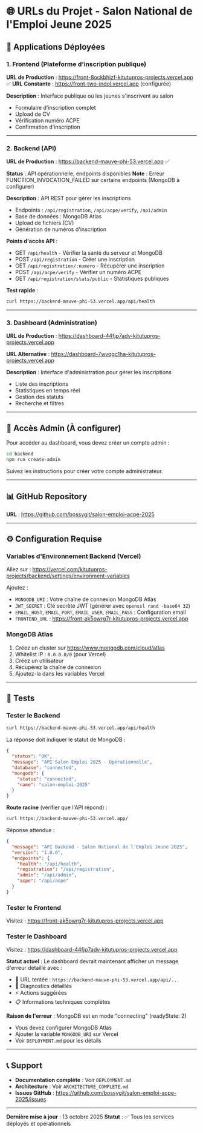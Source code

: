 # 🌐 URLs du Projet - Salon National de l'Emploi Jeune 2025

## 📱 Applications Déployées

### 1. Frontend (Plateforme d'inscription publique)
**URL de Production** : https://front-8ockbhizf-kitutupros-projects.vercel.app ✅
**URL Constante** : https://front-two-indol.vercel.app (configurée)

**Description** : Interface publique où les jeunes s'inscrivent au salon
- Formulaire d'inscription complet
- Upload de CV
- Vérification numéro ACPE
- Confirmation d'inscription

---

### 2. Backend (API)
**URL de Production** : https://backend-mauve-phi-53.vercel.app ✅

**Status** : API opérationnelle, endpoints disponibles
**Note** : Erreur FUNCTION_INVOCATION_FAILED sur certains endpoints (MongoDB à configurer)

**Description** : API REST pour gérer les inscriptions
- Endpoints : `/api/registration`, `/api/acpe/verify`, `/api/admin`
- Base de données : MongoDB Atlas
- Upload de fichiers (CV)
- Génération de numéros d'inscription

**Points d'accès API** :
- GET `/api/health` - Vérifier la santé du serveur et MongoDB
- POST `/api/registration` - Créer une inscription
- GET `/api/registration/:numero` - Récupérer une inscription
- POST `/api/acpe/verify` - Vérifier un numéro ACPE
- GET `/api/registration/stats/public` - Statistiques publiques

**Test rapide** :
```bash
curl https://backend-mauve-phi-53.vercel.app/api/health
```

---

### 3. Dashboard (Administration)
**URL de Production** : https://dashboard-44fjp7adv-kitutupros-projects.vercel.app

**URL Alternative** : https://dashboard-7wvqgc1ha-kitutupros-projects.vercel.app

**Description** : Interface d'administration pour gérer les inscriptions
- Liste des inscriptions
- Statistiques en temps réel
- Gestion des statuts
- Recherche et filtres

---

## 🔑 Accès Admin (À configurer)

Pour accéder au dashboard, vous devez créer un compte admin :

```bash
cd backend
npm run create-admin
```

Suivez les instructions pour créer votre compte administrateur.

---

## 📊 GitHub Repository

**URL** : https://github.com/bossygit/salon-emploi-acpe-2025

---

## ⚙️ Configuration Requise

### Variables d'Environnement Backend (Vercel)

Allez sur : https://vercel.com/kitutupros-projects/backend/settings/environment-variables

Ajoutez :
- `MONGODB_URI` : Votre chaîne de connexion MongoDB Atlas
- `JWT_SECRET` : Clé secrète JWT (générer avec `openssl rand -base64 32`)
- `EMAIL_HOST`, `EMAIL_PORT`, `EMAIL_USER`, `EMAIL_PASS` : Configuration email
- `FRONTEND_URL` : https://front-ak5owrg7r-kitutupros-projects.vercel.app

### MongoDB Atlas

1. Créez un cluster sur https://www.mongodb.com/cloud/atlas
2. Whitelist IP : `0.0.0.0/0` (pour Vercel)
3. Créez un utilisateur
4. Récupérez la chaîne de connexion
5. Ajoutez-la dans les variables Vercel

---

## 🧪 Tests

### Tester le Backend
```bash
curl https://backend-mauve-phi-53.vercel.app/api/health
```

La réponse doit indiquer le statut de MongoDB :
```json
{
  "status": "OK",
  "message": "API Salon Emploi 2025 - Opérationnelle",
  "database": "connected",
  "mongodb": {
    "status": "connected",
    "name": "salon-emploi-2025"
  }
}
```

**Route racine** (vérifier que l'API répond) :
```bash
curl https://backend-mauve-phi-53.vercel.app/
```

Réponse attendue :
```json
{
  "message": "API Backend - Salon National de l'Emploi Jeune 2025",
  "version": "1.0.0",
  "endpoints": {
    "health": "/api/health",
    "registration": "/api/registration",
    "admin": "/api/admin",
    "acpe": "/api/acpe"
  }
}
```

### Tester le Frontend
Visitez : https://front-ak5owrg7r-kitutupros-projects.vercel.app

### Tester le Dashboard
Visitez : https://dashboard-44fjp7adv-kitutupros-projects.vercel.app

**Statut actuel** : Le dashboard devrait maintenant afficher un message d'erreur détaillé avec :
- 🔄 URL tentée : `https://backend-mauve-phi-53.vercel.app/api/...`
- 📡 Diagnostics détaillés
- ⚡ Actions suggérées
- 📋 Informations techniques complètes

**Raison de l'erreur** : MongoDB est en mode "connecting" (readyState: 2)
- Vous devez configurer MongoDB Atlas
- Ajouter la variable `MONGODB_URI` sur Vercel
- Voir `DEPLOYMENT.md` pour les détails

---

## 📞 Support

- **Documentation complète** : Voir `DEPLOYMENT.md`
- **Architecture** : Voir `ARCHITECTURE_COMPLETE.md`
- **Issues GitHub** : https://github.com/bossygit/salon-emploi-acpe-2025/issues

---

**Dernière mise à jour** : 13 octobre 2025
**Statut** : ✅ Tous les services déployés et opérationnels


